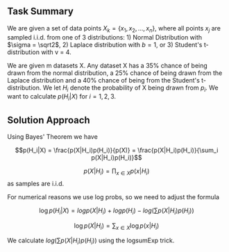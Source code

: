 ## Task Summary
We are given a set of data points $X_k = \{ x_1, x_2, ..., x_n \}$, where all points $x_{j}$ are sampled i.i.d. from one of 3 distributions: 1) Normal Distribution with $\sigma = \sqrt2$, 2) Laplace distribution with $b = 1$, or 3) Student's t-distribution with v = 4. 

We are given m datasets X. Any dataset X has a 35% chance of being drawn from the normal distribution, a 25% chance of being drawn from the Laplace distribution and a 40% chance of being from the Student's t-distribution. We let $H_i$ denote the probability of X being drawn from $p_i$. We want to calculate $p(H_i|X)$ for $i = 1,2,3$. 

## Solution Approach
Using Bayes' Theorem we have  

$$p(H_i|X) = \frac{p(X|H_i)p(H_i)}{p(X)} = \frac{p(X|H_i)p(H_i)}{\sum_i p(X|H_i)p(H_i)}$$  

$$p(X|H_i) = \prod_{x \in X}p(x|H_i)$$ as samples are i.i.d.

For numerical reasons we use log probs, so we need to adjust the formula  

$$\log p(H_i|X) = log p(X|H_i) + log p(H_i) - log(\sum p(X|H_i)p(H_i))$$

$$\log p(X|H_i) = \sum_{x \in X} \log p(x|H_i)$$

We calculate $log(\sum p(X|H_i)p(H_i))$ using the logsumExp trick. 
